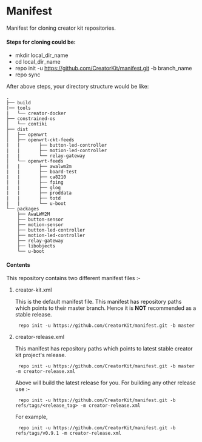 # Manifest

Manifest for cloning creator kit repositories.

#### Steps for cloning could be:
- mkdir local_dir_name
- cd local_dir_name
- repo init -u https://github.com/CreatorKit/manifest.git -b branch_name
- repo sync

After above steps, your directory structure would be like:
```
.
├── build
|── tools
|   └── creator-docker
├── constrained-os
│   └── contiki
├── dist
│   ├── openwrt
│   ├── openwrt-ckt-feeds
|   |       ├── button-led-controller
|   |       ├── motion-led-controller
|   |       └── relay-gateway
│   └── openwrt-feeds
|   |       ├── awalwm2m
|   |       ├── board-test
|   |       ├── ca8210
|   |       ├── fping
|   |       ├── glog
|   |       ├── proddata
|   |       ├── totd
|   |       └── u-boot
└── packages
    ├── AwaLWM2M
    ├── button-sensor
    ├── motion-sensor
    ├── button-led-controller
    ├── motion-led-controller
    ├── relay-gateway
    ├── libobjects
    └── u-boot
```

#### Contents
This repository contains two different manifest files :-

1. creator-kit.xml

    This is the default manifest file. This manifest has repository paths which points to their master branch. Hence it is **NOT** recommended as a stable release.
    
        repo init -u https://github.com/CreatorKit/manifest.git -b master

2. creator-release.xml

    This manifest has repository paths which points to latest stable creator kit project's release.

        repo init -u https://github.com/CreatorKit/manifest.git -b master -m creator-release.xml
    
    Above will build the latest release for you. For building any other release use :-
    
        repo init -u https://github.com/CreatorKit/manifest.git -b refs/tags/<release_tag> -m creator-release.xml

    For example,

        repo init -u https://github.com/CreatorKit/manifest.git -b refs/tags/v0.9.1 -m creator-release.xml
